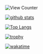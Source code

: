 ![View Counter](https://count.getloli.com/get/@:Alekuso)

[![github stats](https://github-readme-stats.vercel.app/api?username=Alekuso&show_icons=true&theme=tokyonight)](https://github.com/anuraghazra/github-readme-stats)

[![Top Langs](https://github-readme-stats.vercel.app/api/top-langs/?username=Alekuso&layout=compact&theme=tokyonight)](https://github.com/anuraghazra/github-readme-stats)

[![trophy](https://github-profile-trophy.vercel.app/?username=Alekuso&theme=tokyonight)](https://github.com/ryo-ma/github-profile-trophy)

[![wakatime](https://wakatime.com/badge/user/cc0b622f-964e-42d7-b9c8-9401c6a4c049.svg)](https://wakatime.com/@cc0b622f-964e-42d7-b9c8-9401c6a4c049)
